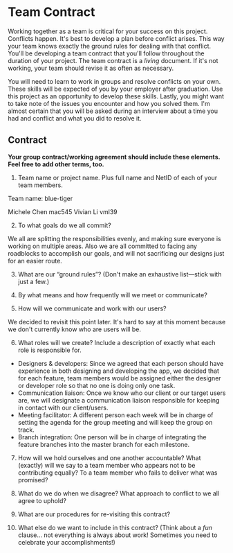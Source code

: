 # Team Contract

Working together as a team is critical for your success on this project. Conflicts happen. It's best to develop a plan before conflict arises. This way your team knows exactly the ground rules for dealing with that conflict. You'll be developing a team contract that you'll follow throughout the duration of your project. The team contract is a *living* document. If it's not working, your team should revise it as often as necessary.

You will need to learn to work in groups and resolve conflicts on your own. These skills will be expected of you by your employer after graduation. Use this project as an opportunity to develop these skills. Lastly, you might want to take note of the issues you encounter and how you solved them. I'm almost certain that you will be asked during an interview about a time you had and conflict and what you did to resolve it.

## Contract

**Your group contract/working agreement should include these elements. Feel free to add other terms, too.**

1. Team name or project name. Plus full name and NetID of each of your team members.

Team name: blue-tiger

Michele Chen mac545
Vivian Li vml39

2. To what goals do we all commit?

We all are splitting the responsibilities evenly, and making sure everyone is working on multiple areas. Also we are all committed to facing any roadblocks to accomplish our goals, and will not sacrificing our designs just for an easier route. 

3. What are our “ground rules”? (Don't make an exhaustive list—stick with just a few.)



4. By what means and how frequently will we meet or communicate?



5. How will we communicate and work with our users?

We decided to revisit this point later. It's hard to say at this moment because we don't currently know who are users will be.

6. What roles will we create? Include a description of exactly what each role is responsible for.

- Designers & developers: Since we agreed that each person should have experience in both designing and developing the app, we decided that for each feature, team members would be assigned either the designer or developer role so that no one is doing only one task. 
- Communication liaison: Once we know who our client or our target users are, we will designate a communication liaison responsible for keeping in contact with our client/users. 
- Meeting facilitator: A different person each week will be in charge of setting the agenda for the group meeting and will keep the group on track.
- Branch integration: One person will be in charge of integrating the feature branches into the master branch for each milestone.

7. How will we hold ourselves and one another accountable? What (exactly) will we say to a team member who appears not to be contributing equally? To a team member who fails to deliver what was promised?



8. What do we do when we disagree? What approach to conflict to we all agree to uphold?



9. What are our procedures for re-visiting this contract?



10. What else do we want to include in this contract? (Think about a *fun* clause... not everything is always about work! Sometimes you need to celebrate your accomplishments!)



